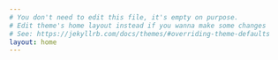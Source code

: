 ```yaml
---
# You don't need to edit this file, it's empty on purpose.
# Edit theme's home layout instead if you wanna make some changes
# See: https://jekyllrb.com/docs/themes/#overriding-theme-defaults
layout: home
---
```


<div id="ncaa_season"></div>

<meta charset="utf-8">
<style>

.node {
  stroke: #fff;
  stroke-width: 1.5px;
}

.link {
  fill: none;
  stroke: #bbb;
}

</style>

<script>

var margin = {top: 0, right: 50, bottom: 20, left: 50},
    width = 850 - margin.left - margin.right,
    height = 550 - margin.top - margin.bottom;

var svg = d3.select('div#ncaa_season').append('svg')
  .attr("width", width + margin.left + margin.right)
  .attr("height", height + margin.bottom + margin.top);

var color = d3.scaleOrdinal(d3.schemeCategory20);

var simulation = d3.forceSimulation()
    .force("link", d3.forceLink().distance(10).strength(0.5))
    .force("charge", d3.forceManyBody())
    .force("center", d3.forceCenter(width / 2, height / 2));

var graph =  {{ site.data.ncaa_2016 | jsonify }};

  var nodes = graph.nodes,
      nodeById = d3.map(nodes, function(d) { return d.id; }),
      links = graph.links,
      bilinks = [];

  links.forEach(function(link) {
    var s = link.source = nodeById.get(link.source),
        t = link.target = nodeById.get(link.target),
        i = {}; // intermediate node
    nodes.push(i);
    links.push({source: s, target: i}, {source: i, target: t});
    bilinks.push([s, i, t]);
  });

  var link = svg.selectAll(".link")
    .data(bilinks)
    .enter().append("path")
      .attr("class", "link");

  var node = svg.selectAll(".node")
    .data(nodes.filter(function(d) { return d.id; }))
    .enter().append("circle")
      .attr("class", "node")
      .attr("r", 5)
      .attr("fill", function(d) { return color(d.group); })
      .call(d3.drag()
          .on("start", dragstarted)
          .on("drag", dragged)
          .on("end", dragended));

  resize();
  d3.select(window).on('resize', resize);

  function resize(){
      width = parseInt(d3.select("div#ncaa_season").style('width'), 10);
      height = parseInt(d3.select("div#ncaa_season").style("height"),10);
      height = height - margin.top - margin.bottom + 20;
      simulation
          .force("center", d3.forceCenter(width / 2, height / 2))
          // higher the alpha level seems to make the vis more spread
          .alpha(1.5)
          .restart();
  }

  node.append("title")
      .text(function(d) { return d.id; });

  simulation
      .nodes(nodes)
      .on("tick", ticked);

  simulation.force("link")
      .links(links);

  function ticked() {
    link.attr("d", positionLink);
    node.attr("transform", positionNode);
  }

function positionLink(d) {
  return "M" + d[0].x + "," + d[0].y
       + "S" + d[1].x + "," + d[1].y
       + " " + d[2].x + "," + d[2].y;
}

function positionNode(d) {
  return "translate(" + d.x + "," + d.y + ")";
}

function dragstarted(d) {
  if (!d3.event.active) simulation.alphaTarget(0.3).restart();
  d.fx = d.x, d.fy = d.y;
}

function dragged(d) {
  d.fx = d3.event.x, d.fy = d3.event.y;
}

function dragended(d) {
  if (!d3.event.active) simulation.alphaTarget(0);
  d.fx = null, d.fy = null;
}

</script>